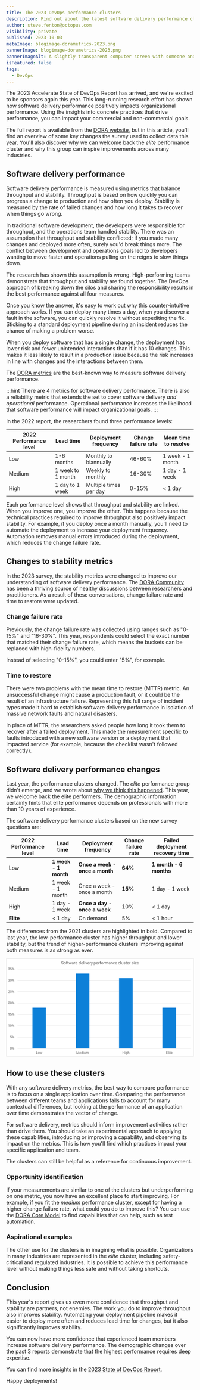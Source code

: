 ```yaml
---
title: The 2023 DevOps performance clusters
description: Find out about the latest software delivery performance clusters in the State of DevOps Report.
author: steve.fenton@octopus.com
visibility: private
published: 2023-10-03
metaImage: blogimage-dorametrics-2023.png
bannerImage: blogimage-dorametrics-2023.png
bannerImageAlt: A slightly transparent computer screen with someone analyzing data behind it, with different metrics floating around the person. 
isFeatured: false
tags: 
  - DevOps
---
```


The 2023 Accelerate State of DevOps Report has arrived, and we're excited to be sponsors again this year. This long-running research effort has shown how software delivery performance positively impacts organizational performance. Using the insights into concrete practices that drive performance, you can impact your commercial and non-commercial goals.

The full report is available from the [DORA website](https://dora.dev/research/2023/dora-report/), but in this article, you'll find an overview of some key changes the survey used to collect data this year. You'll also discover why we can welcome back the *elite* performance cluster and why this group can inspire improvements across many industries.

## Software delivery performance

Software delivery performance is measured using metrics that balance throughput and stability. Throughput is based on how quickly you can progress a change to production and how often you deploy. Stability is measured by the rate of failed changes and how long it takes to recover when things go wrong.

In traditional software development, the developers were responsible for throughput, and the operations team handled stability. There was an assumption that throughput and stability conflicted; if you made many changes and deployed more often, surely you'd break things more. The conflict between development and operations goals led to developers wanting to move faster and operations pulling on the reigns to slow things down.

The research has shown this assumption is wrong. High-performing teams demonstrate that throughput and stability are found together. The DevOps approach of breaking down the silos and sharing the responsibility results in the best performance against all four measures.

Once you know the answer, it's easy to work out why this counter-intuitive approach works. If you can deploy many times a day, when you discover a fault in the software, you can quickly resolve it without expediting the fix. Sticking to a standard deployment pipeline during an incident reduces the chance of making a problem worse.

When you deploy software that has a single change, the deployment has lower risk and fewer unintended interactions than if it has 10 changes. This makes it less likely to result in a production issue because the risk increases in line with changes and the interactions between them.

The [DORA metrics](https://octopus.com/devops/metrics/dora-metrics/) are the best-known way to measure software delivery performance.

:::hint
There are 4 metrics for software delivery performance. There is also a reliability metric that extends the set to cover software delivery *and operational* performance. Operational performance increases the likelihood that software performance will impact organizational goals.
:::

In the 2022 report, the researchers found three performance levels:

| 2022 Performance level | Lead time         | Deployment frequency   | Change failure rate | Mean time to resolve |
|------------------------|-------------------|------------------------|---------------------|----------------------|
| Low                    | 1-6 months        | Monthly to biannually  | 46-60%              | 1 week - 1 month     |
| Medium                 | 1 week to 1 month | Weekly to monthly      | 16-30%              | 1 day - 1 week       |
| High                   | 1 day to 1 week   | Multiple times per day | 0-15%               | < 1 day              |

Each performance level shows that throughput and stability are linked. When you improve one, you improve the other. This happens because the technical practices required to improve throughput also positively impact stability. For example, if you deploy once a month manually, you'll need to automate the deployment to increase your deployment frequency. Automation removes manual errors introduced during the deployment, which reduces the change failure rate.

## Changes to stability metrics

In the 2023 survey, the stability metrics were changed to improve our understanding of software delivery performance. The [DORA Community](https://dora.community/) has been a thriving source of healthy discussions between researchers and practitioners. As a result of these conversations, change failure rate and time to restore were updated.

### Change failure rate

Previously, the change failure rate was collected using ranges such as "0-15%" and "16-30%". This year, respondents could select the exact number that matched their change failure rate, which means the buckets can be replaced with high-fidelity numbers.

Instead of selecting "0-15%", you could enter "5%", for example.

### Time to restore

There were two problems with the mean time to restore (MTTR) metric. An unsuccessful change might cause a production fault, or it could be the result of an infrastructure failure. Representing this full range of incident types made it hard to establish software delivery performance in isolation of massive network faults and natural disasters.

In place of MTTR, the researchers asked people how long it took them to recover after a failed deployment. This made the measurement specific to faults introduced with a new software version or a deployment that impacted service (for example, because the checklist wasn't followed correctly).

## Software delivery performance changes

Last year, the performance clusters changed. The *elite* performance group didn't emerge, and we wrote about [why we think this happened](https://octopus.com/blog/new-devops-performance-clusters). This year, we welcome back the elite performers. The demographic information certainly hints that elite performance depends on professionals with more than 10 years of experience.

The software delivery performance clusters based on the new survey questions are:

| 2022 Performance level | Lead time            | Deployment frequency           | Change failure rate | Failed deployment recovery time |
|------------------------|----------------------|--------------------------------|---------------------|---------------------------------|
| Low                    | **1 week - 1 month** | **Once a week - once a month** | **64%**             | **1 month - 6 months**          |
| Medium                 | 1 week - 1 month     | Once a week - once a month     | **15%**             | 1 day - 1 week                  |
| High                   | 1 day - 1 week       | **Once a day - once a week**   | 10%                 | < 1 day                         |
| **Elite**              | < 1 day              | On demand                      | 5%                  | < 1 hour                        |

The differences from the 2021 clusters are highlighted in bold. Compared to last year, the low-performance cluster has higher throughput and lower stability, but the trend of higher-performance clusters improving against both measures is as strong as ever.

![Cluster sizes: Low: 18%, Medium: 33%, High: 31%, Elite: 18%](software-delivery-performance-clusters.png)

## How to use these clusters

With any software delivery metrics, the best way to compare performance is to focus on a single application over time. Comparing the performance between different teams and applications fails to account for many contextual differences, but looking at the performance of an application over time demonstrates the vector of change.

For software delivery, metrics should inform improvement activities rather than drive them. You should take an experimental approach to applying these capabilities, introducing or improving a capability, and observing its impact on the metrics. This is how you'll find which practices impact your specific application and team.

The clusters can still be helpful as a reference for continuous improvement.

### Opportunity identification

If your measurements are similar to one of the clusters but underperforming on one metric, you now have an excellent place to start improving. For example, if you fit the *medium* performance cluster, except for having a higher change failure rate, what could you do to improve this? You can use the [DORA Core Model](https://dora.dev/research/) to find capabilities that can help, such as test automation.

### Aspirational examples

The other use for the clusters is in imagining what is possible. Organizations in many industries are represented in the *elite* cluster, including safety-critical and regulated industries. It is possible to achieve this performance level without making things less safe and without taking shortcuts.

## Conclusion

This year's report gives us even more confidence that throughput and stability are partners, not enemies. The work you do to improve throughput also improves stability. Automating your deployment pipeline makes it easier to deploy more often and reduces lead time for changes, but it also significantly improves stability.

You can now have more confidence that experienced team members increase software delivery performance. The demographic changes over the past 3 reports demonstrate that the highest performance requires deep expertise.

You can find more insights in the [2023 State of DevOps Report](https://dora.dev/research/2023/dora-report/).

Happy deployments!
